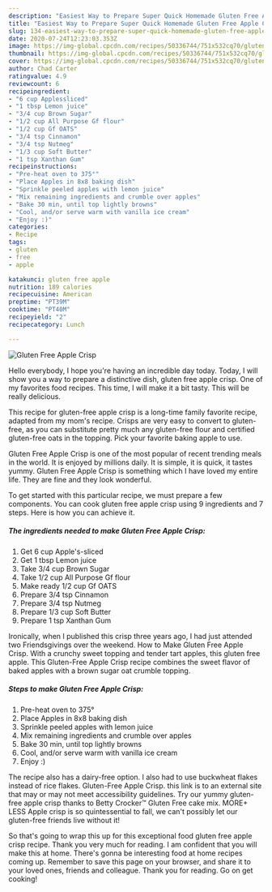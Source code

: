 ```yaml
---
description: "Easiest Way to Prepare Super Quick Homemade Gluten Free Apple Crisp"
title: "Easiest Way to Prepare Super Quick Homemade Gluten Free Apple Crisp"
slug: 134-easiest-way-to-prepare-super-quick-homemade-gluten-free-apple-crisp
date: 2020-07-24T12:23:03.353Z
image: https://img-global.cpcdn.com/recipes/50336744/751x532cq70/gluten-free-apple-crisp-recipe-main-photo.jpg
thumbnail: https://img-global.cpcdn.com/recipes/50336744/751x532cq70/gluten-free-apple-crisp-recipe-main-photo.jpg
cover: https://img-global.cpcdn.com/recipes/50336744/751x532cq70/gluten-free-apple-crisp-recipe-main-photo.jpg
author: Chad Carter
ratingvalue: 4.9
reviewcount: 6
recipeingredient:
- "6 cup Applessliced"
- "1 tbsp Lemon juice"
- "3/4 cup Brown Sugar"
- "1/2 cup All Purpose Gf flour"
- "1/2 cup Gf OATS"
- "3/4 tsp Cinnamon"
- "3/4 tsp Nutmeg"
- "1/3 cup Soft Butter"
- "1 tsp Xanthan Gum"
recipeinstructions:
- "Pre-heat oven to 375°"
- "Place Apples in 8x8 baking dish"
- "Sprinkle peeled apples with lemon juice"
- "Mix remaining ingredients and crumble over apples"
- "Bake 30 min, until top lightly browns"
- "Cool, and/or serve warm with vanilla ice cream"
- "Enjoy :)"
categories:
- Recipe
tags:
- gluten
- free
- apple

katakunci: gluten free apple 
nutrition: 189 calories
recipecuisine: American
preptime: "PT39M"
cooktime: "PT40M"
recipeyield: "2"
recipecategory: Lunch

---
```



![Gluten Free Apple Crisp](https://img-global.cpcdn.com/recipes/50336744/751x532cq70/gluten-free-apple-crisp-recipe-main-photo.jpg)

Hello everybody, I hope you're having an incredible day today. Today, I will show you a way to prepare a distinctive dish, gluten free apple crisp. One of my favorites food recipes. This time, I will make it a bit tasty. This will be really delicious.

This recipe for gluten-free apple crisp is a long-time family favorite recipe, adapted from my mom&#39;s recipe. Crisps are very easy to convert to gluten-free, as you can substitute pretty much any gluten-free flour and certified gluten-free oats in the topping. Pick your favorite baking apple to use.

Gluten Free Apple Crisp is one of the most popular of recent trending meals in the world. It is enjoyed by millions daily. It is simple, it is quick, it tastes yummy. Gluten Free Apple Crisp is something which I have loved my entire life. They are fine and they look wonderful.


To get started with this particular recipe, we must prepare a few components. You can cook gluten free apple crisp using 9 ingredients and 7 steps. Here is how you can achieve it.

##### The ingredients needed to make Gluten Free Apple Crisp:

1. Get 6 cup Apple&#39;s-sliced
1. Get 1 tbsp Lemon juice
1. Take 3/4 cup Brown Sugar
1. Take 1/2 cup All Purpose Gf flour
1. Make ready 1/2 cup Gf OATS
1. Prepare 3/4 tsp Cinnamon
1. Prepare 3/4 tsp Nutmeg
1. Prepare 1/3 cup Soft Butter
1. Prepare 1 tsp Xanthan Gum


Ironically, when I published this crisp three years ago, I had just attended two Friendsgivings over the weekend. How to Make Gluten Free Apple Crisp. With a crunchy sweet topping and tender tart apples, this gluten free apple. This Gluten-Free Apple Crisp recipe combines the sweet flavor of baked apples with a brown sugar oat crumble topping. 

##### Steps to make Gluten Free Apple Crisp:

1. Pre-heat oven to 375°
1. Place Apples in 8x8 baking dish
1. Sprinkle peeled apples with lemon juice
1. Mix remaining ingredients and crumble over apples
1. Bake 30 min, until top lightly browns
1. Cool, and/or serve warm with vanilla ice cream
1. Enjoy :)


The recipe also has a dairy-free option. I also had to use buckwheat flakes instead of rice flakes. Gluten-Free Apple Crisp. this link is to an external site that may or may not meet accessibility guidelines. Try our yummy gluten-free apple crisp thanks to Betty Crocker™ Gluten Free cake mix. MORE+ LESS Apple crisp is so quintessential to fall, we can&#39;t possibly let our gluten-free friends live without it! 

So that's going to wrap this up for this exceptional food gluten free apple crisp recipe. Thank you very much for reading. I am confident that you will make this at home. There's gonna be interesting food at home recipes coming up. Remember to save this page on your browser, and share it to your loved ones, friends and colleague. Thank you for reading. Go on get cooking!

